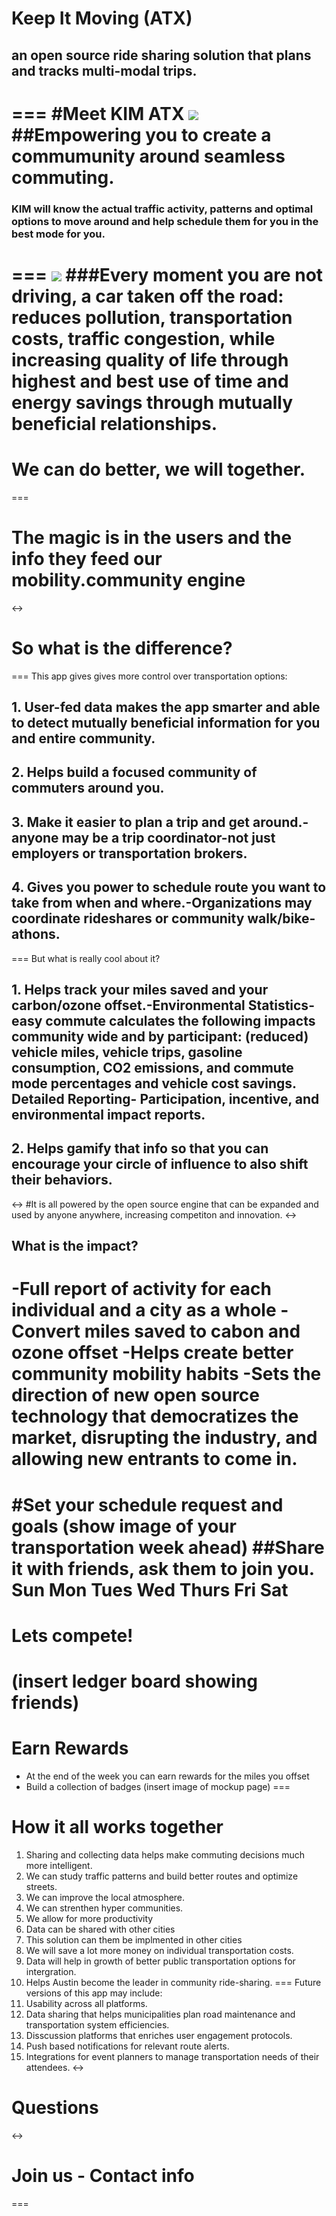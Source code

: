 # Keep It Moving (ATX)
## an open source ride sharing solution that plans and tracks multi-modal trips.
===
#Meet KIM ATX
<img src="http://cdn2.sosueme.ie/wp-content/uploads/2014/09/0799.png"/>
##Empowering you to create a commumunity around seamless commuting.
===
### <b>KIM</b> will know the actual traffic activity, patterns and optimal options to move around and help schedule them for you in the best mode for you.
===
<img src="http://techzette.com/wp-content/uploads/2014/02/traffic-austin.jpg"/>
###Every moment you are not driving, a car taken off the road: reduces pollution, transportation costs, traffic congestion, while increasing quality of life through highest and best use of time and energy savings through mutually beneficial relationships.
===
# We can do better, we will together.
===
# The magic is in the users and the info they feed our mobility.community engine
<->
# So what is the difference?
===
This app gives gives more control over transportation options:
## 1. User-fed data makes the app smarter and able to detect mutually beneficial information for you and entire community.
## 2. Helps build a focused community of commuters around you.
## 3. Make it easier to plan a trip and get around.-anyone may be a trip coordinator-not just employers or transportation brokers.
## 4. Gives you power to schedule route you want to take from when and where.-Organizations may coordinate rideshares or community walk/bike-athons.
===
But what is really cool about it?
## 1. Helps track your miles saved and your carbon/ozone offset.-Environmental Statistics-easy commute calculates the following impacts community wide and by participant: (reduced) vehicle miles, vehicle trips, gasoline consumption, CO2 emissions, and commute mode percentages and vehicle cost savings. Detailed Reporting- Participation, incentive, and environmental impact reports.
## 2. Helps gamify that info so that you can encourage your circle of influence to also shift their behaviors.
<->
#It is all powered by the open source engine that can be expanded and used by anyone anywhere, increasing competiton and innovation.
<->
## What is the impact?
-Full report of activity for each individual and a city as a whole
-Convert miles saved to cabon and ozone offset
-Helps create better community mobility habits
-Sets the direction of new open source technology that democratizes the market, disrupting the industry, and allowing new entrants to come in.
===
#Set your schedule request and goals
(show image of your transportation week ahead)
##Share it with friends, ask them to join you. 
Sun
Mon
Tues
Wed
Thurs
Fri
Sat
===
# Lets compete!
(insert ledger board showing friends)
===
# Earn Rewards
- At the end of the week you can earn rewards for the miles you offset
- Build a collection of badges
(insert image of mockup page)
===
# How it all works together
1. Sharing and collecting data helps make commuting decisions much more intelligent.
2. We can study traffic patterns and build better routes and optimize streets.
3. We can improve the local atmosphere.
4. We can strenthen hyper communities.
5. We allow for more productivity
6. Data can be shared with other cities
7. This solution can them be implmented in other cities
8. We will save a lot more money on individual transportation costs.
9. Data will help in growth of better public transportation options for intergration.
10. Helps Austin become the leader in community ride-sharing.
===
Future versions of this app may include:
1. Usability across all platforms.
2. Data sharing that helps municipalities plan road maintenance and transportation system efficiencies.
3. Disscussion platforms that enriches user engagement protocols.
4. Push based notifications for relevant route alerts.
5. Integrations for event planners to manage transportation needs of their attendees.
<-> 
# Questions
<-> 
# Join us - Contact info
===

